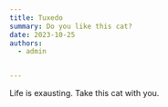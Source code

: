 ```yaml
---
title: Tuxedo
summary: Do you like this cat?
date: 2023-10-25
authors:
  - admin


---
```


Life is exausting. Take this cat with you.